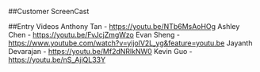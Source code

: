 ##Customer ScreenCast

##Entry Videos
Anthony Tan - https://youtu.be/NTb6MsAoHOg
Ashley Chen - https://youtu.be/FvJcjZmgWzo
Evan Sheng - https://www.youtube.com/watch?v=yijolV2L_yg&feature=youtu.be
Jayanth Devarajan - https://youtu.be/Mf2dNRlkNW0
Kevin Guo - https://youtu.be/nS_AjiQL33Y
